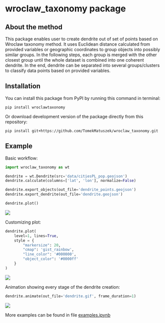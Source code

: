 # wroclaw_taxonomy package

## About the method

This package enables user to create dendrite out of set of points based on Wroclaw taxonomy method.
It uses Euclidean distance calculated from provided variables or geographic coordinates to group objects into possibly similar groups.
In the following steps, each group is merged with the other closest group until the whole dataset is combined into one coherent dendrite.
In the end, dendrite can be separated into several groups/clusters to classify data points based on provided variables.

## Installation

You can install this package from PyPI by running this command in terminal:

`pip install wroclawtaxonomy`

Or download development version of the package directly from this repository:

`pip install git+https://github.com/TomekMatuszek/wroclaw_taxonomy.git`

## Example

Basic workflow:

```python
import wroclaw_taxonomy as wt

dendrite = wt.Dendrite(src='data/citiesPL_pop.geojson')
dendrite.calculate(columns=['lat', 'lon'], normalize=False)

dendrite.export_objects(out_file='dendrite_points.geojson')
dendrite.export_dendrite(out_file='dendrite.geojson')

dendrite.plot()
```

![](https://github.com/TomekMatuszek/wroclaw_taxonomy/blob/35c8045b73ee65029bdb1d9afc5ed75f6a6e136c/img/dendrite.png)

Customizing plot:

```python
dendrite.plot(
    level=1, lines=True,
    style = {
        "markersize": 20,
        "cmap": 'gist_rainbow',
        "line_color": '#000000',
        "object_color": '#0000ff'
    }
)
```

![](https://github.com/TomekMatuszek/wroclaw_taxonomy/blob/35c8045b73ee65029bdb1d9afc5ed75f6a6e136c/img/dendrite_custom.png)

Animation showing every stage of the dendrite creation:

```python
dendrite.animate(out_file='dendrite.gif', frame_duration=1)
```

![](https://github.com/TomekMatuszek/wroclaw_taxonomy/blob/35c8045b73ee65029bdb1d9afc5ed75f6a6e136c/img/dendrite.gif)

More examples can be found in file [examples.ipynb](https://github.com/TomekMatuszek/wroclaw_taxonomy/blob/main/examples.ipynb)
